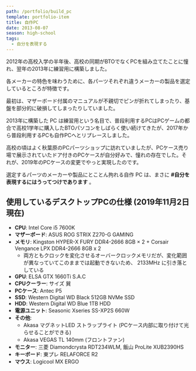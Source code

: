 ```yaml
---
path: /portfolio/build_pc
template: portfolio-item
title: 自作PC
date: 2013-08-07
season: high-school
tags:
  - 自分を表現する
---
```


2012年の高校入学の半年後、高校の同期がBTOでなくPCを組み立てたことに憧れ、翌年の2013年に練習用に構築しました。

各メーカーの特色を味わうために、各パーツそれぞれ違うメーカーの製品を選定しているところが特徴です。

最初は、マザーボード付属のマニュアルが不親切でピンが折れてしまったり、基盤を部分的に破損してしまったりしていました。

2013年に構築した PC は練習用という名目で、普段利用するPCはPCゲームの都合で高校1学年に購入したBTOパソコンをしばらく使い続けてきたが、2017年から普段利用するPCも自作PCへとリプレースしました。

高校の頃はよく秋葉原のPCパーツショップに訪れていましたが、PCケース売り場で展示されていたドア付きのPCケースが自分好みで、憧れの存在でした。それが、2019年のPCケースの変更でやっと実現したのです。

選定するパーツのメーカーや製品にとことん拘れる自作 PC は、まさに **#自分を表現するにはうってつけであります** 。

## 使用しているデスクトップPCの仕様 (2019年11月2日現在)

- **CPU**: Intel Core i5 7600K
- **マザーボード**: ASUS ROG STRIX Z270-G GAMING
- **メモリ**: Kingston HYPER-X FURY DDR4-2666 8GB × 2 + Corsair Vengance LPX DDR4-2666 8GB x 2
 	- 両方ともクロックを変化させるオーバークロックメモリだが、変化範囲が異なっていてこのままでは起動できないため、 2133MHz に引き落としている
- **GPU**: ELSA GTX 1660Ti S.A.C
- **CPUクーラー**: サイズ 巽
- **PCケース**: Antec P5
- **SSD**: Western Digital WD Black 512GB NVMe SSD
- **HDD**: Western Digital WD Blue 1TB HDD
- **電源ユニット**: Seasonic Xseries SS-XP2S 660W
- **その他**:
 	- Akasa マグネットLED ストラップライト (PCケース内部に取り付けて光らせることができる)
 	- Akasa VEGAS TL 140mm (フロントファン)
- **モニター**: 三菱 Diamondcrysta RDT234WLM, 飯山 ProLite XUB2390HS
- **キーボード**: 東プレ RELAFORCE R2
- **マウス**: Logicool MX ERGO
